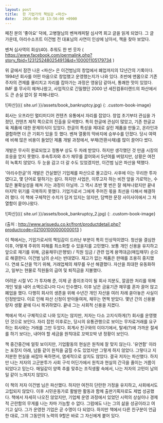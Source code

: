 ```yaml
---
layout: post
title:  한 기업가의 책임감 <파산>
date:   2016-09-18 13:56:00 +0900
---
```


<link rel="stylesheet" href="/assets/custom_styles.css">

페친 분의 '좋아요' 덕에, 고병철님의 벤쳐캐피탈 심사역 회고 글을 읽게 되었다. 그 글 가운데, 아리수소프트 이건범 전 대표님의 사연이 인상에 남아서, 책을 찾아 보았다.

벤쳐 심사역의 회상(40). 추워도 한 번 웃자
( https://www.facebook.com/permalink.php?story_fbid=1231252480254913&id=100001105179734 )

위 글에서 잠깐 나온 <파산> 은 이건범님의 창업에서 폐업까지의 12년간의 기록이다. 1994년 회사를 어떤 마음으로 창업했고 운영했는지가 나와 있다. 초반에 맨몸으로 기존 주자의 견제를 물리치고 자리를 잡아가는 과정은 영웅담 같아서, 통쾌한 맛이 있었다. IMF 를 무사히 헤쳐나왔고, 사업적으로 긴밀했던 2000 년 세진컴퓨터랜드의 파산에서도 큰 손실 없이 잘 피해나왔다.

![파산]({{ site.url }}/assets/book_bankruptcy.jpg)
{: .custom-book-image}



회사는 오프라인 멀티미디어 컨텐츠 유통에서 자리를 잡았다. 창업 초기부터 관심을 가졌던, 컨텐츠 제작 쪽으로의 진출을 모색했다. 특히 한글에 관심이 많았고, 기존 한글교육 제품에 대한 문제의식이 있었다. 한글의 특성을 제대로 살린 제품을 만들고, 온라인과 결합하면 더 큰 기회가 있을 듯 했다. 벤쳐 열풍의 막바지에 승부수를 던졌다. 당시 여력에 비해 많은 비용이 들었던 제품 개발 과정에서, 부채(전환사채)를 많이 끌어다 썼다.

개발은 무사히 완료되었고 정통부 상도 두 차례 받았다. 하지만 생각했던 것 만큼 시장의 호응을 얻지 못했다. 후속투자와 추가 채무를 끌어와서 5년여를 버텼지만, 상황은 여전히 녹록치 않았다. 두 눈을 감고 더 갈 수도 있었겠지만, 이건범 님은 파산을 택했다.

'아리수한글'의 개발은 건실했던 기업체를 파산으로 몰고갔다. 사후에 이는 무리한 투자였다고, 몇 단어로 말하기는 쉽다. 하지만 사업은, 이루고자 하는 비전 앞을 가로막는, 수많은 불확실성을 헤쳐 가는 과정이 아닐까. 그 역시 초반 몇 번은 잘 헤쳐나왔지만 끝내 마지막 위기를 극복하지 못했다. 기업가로서 그에게 주어진 몫을 최선을 다해서 해결하려 했다. 이 책에 구체적인 수치가 담겨 있지는 않지만, 담백한 문장 사이사이에서 그 처열함이 묻어나왔다.


![파산]({{ site.url }}/assets/book_bankruptcy_2.jpg)
{: .custom-book-image}

(출처 : http://www.arisuedu.co.kr/front/productdetail.php?productcode=021001000000000013 )




이 책에서는, 기업가로서의 책임감이 드러난 부분이 특히 인상적이였다. 청산을 결심한 이후, 어떻게 주위의 피해를 최소화할 수 있을지를 고민했다. 보통 개인 신용을 유지하고 앞으로 재기를 위해, 금융채무(은행빚) / 직원 임금 / 관련 업계 용역대금(매입채무) 순으로 해결한다. 이건범 님의 순서는 반대였다. 재고가 없는 제품은 판매를 조용히 중지했다. 연쇄 도산을 막기 위해, 거래업체의 채무를 우선 해결했다. 자산을 최대한 유동화하고, 일부는 현물로 직원들의 급여 및 퇴직금을 지불했다.

어려운 시절 VC 가 투자해 준, 이제 곧 종이조각이 될 회사 지분도, 깔끔한 처리를 위해 개인 빛을 내어 소액으로나마 다시 인수했다. 이후 남은 금융기관 채무를 혼자 끌어 않고 폐업을 했다. 다행히 회사의 생존을 위해 수년간 개인 자산을 여러 차례 쏟아놓은 사실이 인정받았다. 이로 인해 파산 신청이 받아들여져, 채무는 면책 받았다. 몇년 간의 신용불량자 생활 끝에 다시 복귀하였다. 끝내 그는 사회적 신용을 지켰다.


책에서 역시 구체적으로 나와 있지는 않지만, 저자는 다소 고지식하게(?) 회사를 운영했던 것으로 보인다. 자리 잡힌 이후로는, 당시의 유통관행으로 보이는 무자료거래를 요구하는 회사와는 거래를 그만 두었다. 회계사 친구와의 이야기에서, 탈세(?)에 가까운 절세를 하기 보다는, 내어야 할 세금을 원칙대로 꼬박꼬박 낸 정황이 보인다.

책 중간중간에 얼핏 보이지만, 기업활동의 현실은 원칙에 잘 맞지 않는다. '유연함' 이라는 포장지 아래, 남들 같이 원칙을 굽힐 수도 있었지만 그렇게 하지 않았다. 그렇다고 지저분한 현실을 싸잡아 욕하면서, 염세적으로 살지도 않았다. 결국 저자는 파산했다. 하지만 나는 저자의 고군분투가 사회 구석 어딘가에서 원칙과 현실의 간극을 줄이는 거름이 되었다고 믿는다. 매일같이 양쪽 추를 맞추는 조직생활 속에서, 나는 저자의 고민이 남의 일 같이 느껴지지 않았다.


이 책의 저자 이건범 님은 파산했다. 하지만 여전히 단란한 가정을 유지하고, 사회에서도 고립되지 않았다. 이후 시민운동가로 활발한 활동과 함께 출판기획자로도 제법 성공했다. 책에서 자세히 나오진 않았지만, 기업체 운영 과정에서 있었던 시력의 상실이나 경제적 곤란함의 무게를 나는 차마 가늠할 수 없다. 그럼에도 나는 그의 삶을 성공이라고 여기고 싶다. 그가 운영한 기업은 곧 수명이 다 되었다. 하지만 책에서 다른 친구분이 언급한 대로, 그의 그동안의 노력의 9할은 바로 그 자신에게 붙어 있다.

